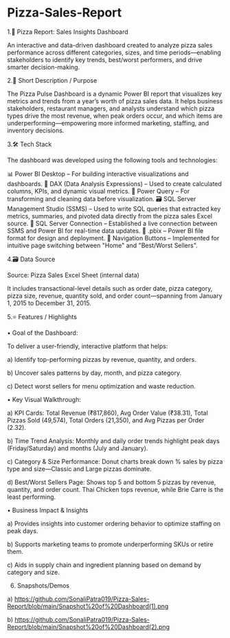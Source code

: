 # Pizza-Sales-Report

1.🍕 Pizza Report: Sales Insights Dashboard

An interactive and data-driven dashboard created to analyze pizza sales performance across different categories, sizes, and time periods—enabling stakeholders to identify key trends, best/worst performers, and drive smarter decision-making.

2.📌 Short Description / Purpose

The Pizza Pulse Dashboard is a dynamic Power BI report that visualizes key metrics and trends from a year’s worth of pizza sales data. It helps business stakeholders, restaurant managers, and analysts understand which pizza types drive the most revenue, when peak orders occur, and which items are underperforming—empowering more informed marketing, staffing, and inventory decisions.

3.🛠️ Tech Stack

The dashboard was developed using the following tools and technologies:

📊 Power BI Desktop – For building interactive visualizations and dashboards.
🧠 DAX (Data Analysis Expressions) – Used to create calculated columns, KPIs, and dynamic visual metrics.
📂 Power Query – For transforming and cleaning data before visualization.
🗃️ SQL Server Management Studio (SSMS) – Used to write SQL queries that extracted key metrics, summaries, and pivoted data directly from the pizza sales Excel source.
🔗 SQL Server Connection – Established a live connection between SSMS and Power BI for real-time data updates.
📁 .pbix – Power BI file format for design and deployment.
🧭 Navigation Buttons – Implemented for intuitive page switching between "Home" and "Best/Worst Sellers".

4.🗃️ Data Source

Source: Pizza Sales Excel Sheet (internal data)

It includes transactional-level details such as order date, pizza category, pizza size, revenue, quantity sold, and order count—spanning from January 1, 2015 to December 31, 2015.

5.⭐ Features / Highlights

• Goal of the Dashboard:

 To deliver a user-friendly, interactive platform that helps:

a) Identify top-performing pizzas by revenue, quantity, and orders.

b) Uncover sales patterns by day, month, and pizza category.

c) Detect worst sellers for menu optimization and waste reduction.

• Key Visual Walkthrough:

a) KPI Cards: Total Revenue (₹817,860), Avg Order Value (₹38.31), Total Pizzas Sold (49,574), Total Orders (21,350), and Avg Pizzas per Order (2.32).

b) Time Trend Analysis: Monthly and daily order trends highlight peak days (Friday/Saturday) and months (July and January).

c) Category & Size Performance: Donut charts break down % sales by pizza type and size—Classic and Large pizzas dominate.

d) Best/Worst Sellers Page: Shows top 5 and bottom 5 pizzas by revenue, quantity, and order count. Thai Chicken tops revenue, while Brie Carre is the least performing.

• Business Impact & Insights

a) Provides insights into customer ordering behavior to optimize staffing on peak days.

b) Supports marketing teams to promote underperforming SKUs or retire them.

c) Aids in supply chain and ingredient planning based on demand by category and size.

6. Snapshots/Demos
   
a) https://github.com/SonaliPatra019/Pizza-Sales-Report/blob/main/Snapshot%20of%20Dashboard(1).png

b) https://github.com/SonaliPatra019/Pizza-Sales-Report/blob/main/Snapshot%20of%20Dashboard(2).png
   

